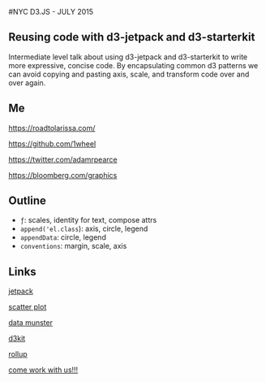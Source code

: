 #NYC D3.JS - JULY 2015

## Reusing code with d3-jetpack and d3-starterkit

Intermediate level talk about using d3-jetpack and d3-starterkit to write more expressive, concise code. By encapsulating common d3 patterns we can avoid copying and pasting axis, scale, and transform code over and over again.

## Me
https://roadtolarissa.com/

https://github.com/1wheel

https://twitter.com/adamrpearce

https://bloomberg.com/graphics

## Outline 
- `ƒ`: scales, identity for text, compose attrs
- `append('el.class`): axis, circle, legend
- `appendData`: circle, legend
- `conventions`: margin, scale, axis

## Links
[jetpack](https://github.com/gka/d3-jetpack)

[scatter plot](http://bl.ocks.org/mbostock/3887118)

[data munster](https://github.com/sarahgp/data-monster)

[d3kit](https://github.com/twitter/d3kit)

[rollup](https://github.com/rollup/rollup)

[come work with us!!!](http://jobs.bloomberg.com/job/New-York-Interactive-Graphic-Journalist-Job-NY/276897600/)
